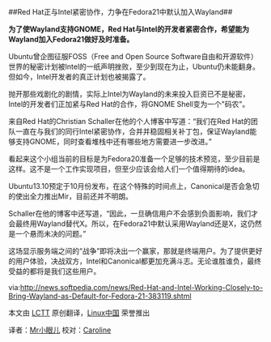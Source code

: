 ##Red Hat正与Intel紧密协作，力争在Fedora21中默认加入Wayland##

**为了使Wayland支持GNOME，Red Hat与Intel的开发者紧密合作，希望能为Wayland加入Fedora21做好及时准备。**

Ubuntu曾企图征服FOSS（Free and Open Source Software自由和开源软件）世界的秘密计划被Intel的一纸声明挫败，至少到现在为止，Ubuntu仍未能翻身。但如今，Intel开发者的真正计划也被揭露了。

抛开那些戏剧化的剧情，实际上Intel为Wayland的未来投入巨资已不是秘密，Intel的开发者们正加紧与Red Hat的合作，将GNOME Shell变为一个"码农"。

来自Red Hat的Christian Schaller在他的个人博客中写道：“我们在Red Hat的团队一直在与我们的同行Intel紧密协作，合并并稳固相关补丁包，保证Wayland能够支持GNOME，同时查看堆栈中还有哪些地方需要进一步改进。”

看起来这个小组当前的目标是为Fedora20准备一个足够的技术预览，至少目前是这样。这不是一个工作实现项目，但至少应该会给人们一个值得期待的idea。

Ubuntu13.10预定于10月份发布，在这个特殊的时间点上，Canonical是否会急切的使出全力推出Mir，目前还并不明朗。

Schaller在他的博客中还写道，“因此，一旦确信用户不会感到负面影响，我们才会最终用Wayland替代X。所以，在Fedora21中默认采用Wayland还是X，这仍然是一个悬而未决的问题。”

这场显示服务端之间的“战争”即将决出一个赢家，那就是终端用户。为了提供更好的用户体验，决战双方，Intel和Canonical都更加充满斗志。无论谁胜谁负，最终受益的都将是我们这些用户。

via:http://news.softpedia.com/news/Red-Hat-and-Intel-Working-Closely-to-Bring-Wayland-as-Default-for-Fedora-21-383119.shtml

本文由 [LCTT][] 原创翻译，[Linux中国][] 荣誉推出

译者：[Mr小眼儿] 校对：[Caroline][]


[LCTT]:https://github.com/LCTT/TranslateProject
[Linux中国]:http://linux.cn/portal.php
[Mr小眼儿]:http://linux.cn/space/14801
[Caroline]:http://linux.cn/space/14763 
